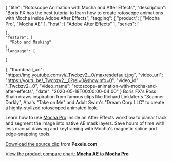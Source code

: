 {
  "title": "Rotoscope Animation with Mocha and After Effects",
  "description": "Boris FX has the best tutorial to learn how to create rotoscope animations with Mocha inside Adobe After Effects",
  "tagging": {
    "product": [
      "Mocha Pro",
      "Mocha AE"
    ],
    "host": [
      "Adobe After Effects"
    ],
    "series": [

    ],
    "feature": [
      "Roto and Masking"
    ],
    "language": [

    ]
  },
  "thumbnail_url": "https://img.youtube.com/vi/_Twcbzv2__0/maxresdefault.jpg",
  "video_url": "https://youtu.be/_Twcbzv2__0?rel=0&showinfo=0",
  "video_id": "_Twcbzv2__0",
  "video_name": "rotoscope-animation-with-mocha-and-after-effects",
  "date": "2020-05-18T00:00:00-04:00"
}
Boris FX's Ross Shain draws inspiration from famous clips like Richard Linklater's "Scanner Darkly", Aha's "Take on Me" and Adult Swim's "Dream Corp LLC" to create a highly-stylized rotoscoped animated look. 

Learn how to use [Mocha Pro](https://borisfx.com/products/mocha-pro/ "Boris FX Mocha Pro") inside an After Effects workflow to planar track and segment the image into native AE mask layers. Save hours of time with less manual drawing and keyframing with Mocha's magnetic spline and edge-snapping tools.

[Download the source clip](https://www.pexels.com/video/man-holding-a-camera-2239241/) from **Pexels.com**

[View the product compare chart: **Mocha AE** to **Mocha Pro**](https://borisfx.com/products/mocha-pro/#compare "Boris FX - Mocha Compare Chart")
